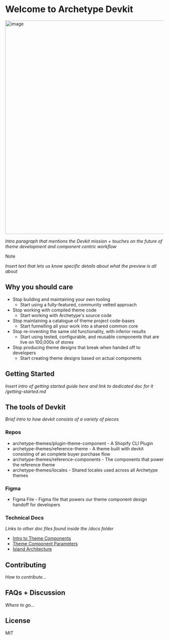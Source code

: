 # Welcome to Archetype Devkit

<a target="_blank" href="https://www.youtube.com/embed/Q4Nx2KgUd0s?si=ZSCEtAMhdGHQMFdb"><img width="679" alt="image" src="https://github.com/archetype-themes/devkit/assets/4837696/487d13f1-a532-45e9-9ceb-821a69c730f9"></a>

_Intro paragraph that mentions the Devkit mission + touches on the future of theme development and component centric workflow_

> [!NOTE]
> _Insert text that lets us know specific details about what the preview is all about_

## Why you should care

- Stop building and maintaining your own tooling
  - Start using a fully-featured, community vetted approach
- Stop working with compiled theme code
  - Start working with Archetype's source code
- Stop maintaining a catalogue of theme project code-bases
  - Start funnelling all your work into a shared common core
- Stop re-inventing the same old functionality, with inferior results
  - Start using tested, configurable, and reusable components that are live on 100,000s of stores
- Stop producing theme designs that break when handed off to developers
  - Start creating theme designs based on actual components
 
## Getting Started

_Insert intro of getting started guide here and link to dedicated doc for it /getting-started.md_
 
## The tools of Devkit

_Brief intro to how devkit consists of a variety of pieces_

### Repos
- archetype-themes/plugin-theme-component - A Shopify CLI Plugin
- archetype-themes/reference-theme - A theme built with devkit consisting of an complete buyer purchase flow
- archetype-themes/reference-components - The components that power the reference theme
- archetype-themes/locales - Shared locales used across all Archetype themes

### Figma
- Figma File - Figma file that powers our theme component design handoff for developers

### Technical Docs
_Links to other doc files found inside the /docs folder_

- [Intro to Theme Components]()
- [Theme Component Parameters]()
- [Island Architecture]()

## Contributing

_How to contribute..._

## FAQs + Discussion

_Where to go..._

## License

MIT



